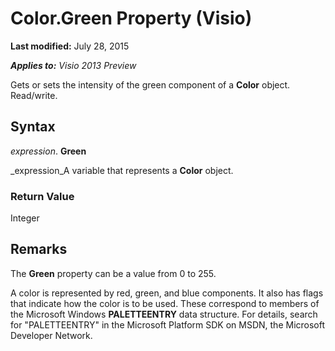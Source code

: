 
# Color.Green Property (Visio)

 **Last modified:** July 28, 2015

 _**Applies to:** Visio 2013 Preview_

Gets or sets the intensity of the green component of a  **Color** object. Read/write.


## Syntax

 _expression_. **Green**

 _expression_A variable that represents a  **Color** object.


### Return Value

Integer


## Remarks

The  **Green** property can be a value from 0 to 255.

A color is represented by red, green, and blue components. It also has flags that indicate how the color is to be used. These correspond to members of the Microsoft Windows  **PALETTEENTRY** data structure. For details, search for "PALETTEENTRY" in the Microsoft Platform SDK on MSDN, the Microsoft Developer Network.


